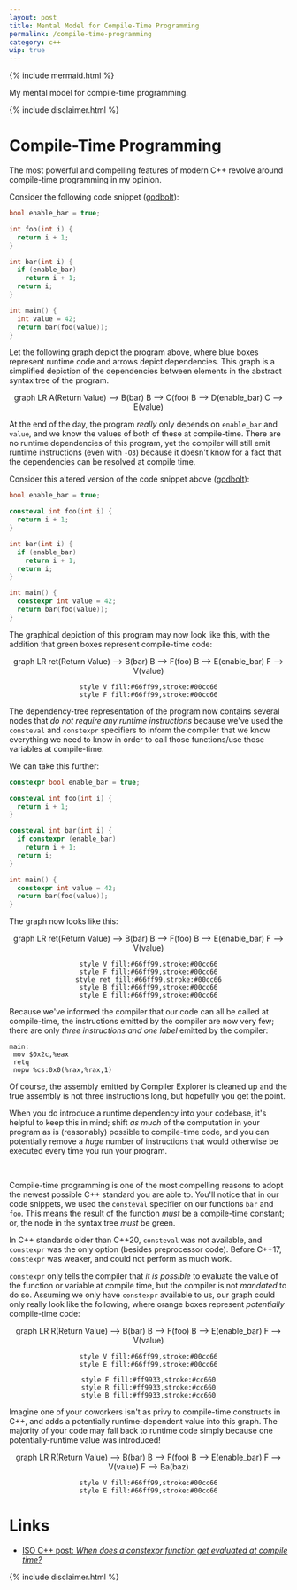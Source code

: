 ```yaml
---
layout: post
title: Mental Model for Compile-Time Programming
permalink: /compile-time-programming
category: c++
wip: true
---
```


{% include mermaid.html %}

My mental model for compile-time programming.

{% include disclaimer.html %}

# Compile-Time Programming

The most powerful and compelling features of modern C++ revolve around compile-time programming in my opinion.

Consider the following code snippet ([godbolt](https://godbolt.org/z/axj4f4Tz9)):

```cpp
bool enable_bar = true;

int foo(int i) {
  return i + 1;
}

int bar(int i) {
  if (enable_bar)
    return i + 1;
  return i;
}

int main() {
  int value = 42;
  return bar(foo(value));
}
```

Let the following graph depict the program above, where blue boxes represent runtime code and arrows depict dependencies.
This graph is a simplified depiction of the dependencies between elements in the abstract syntax tree of the program.

<center>
<div class="mermaid">
graph LR
    A(Return Value) --> B(bar)
    B --> C(foo)
    B --> D(enable_bar)
    C --> E(value)
</div>
</center>

At the end of the day, the program _really_ only depends on `enable_bar` and `value`, and we know the values of both of these at compile-time.
There are no runtime dependencies of this program, yet the compiler will still emit runtime instructions (even with `-O3`) because it doesn't know for a fact that the dependencies can be resolved at compile time.

Consider this altered version of the code snippet above ([godbolt](https://godbolt.org/z/s1Ycahn56)):

```cpp
bool enable_bar = true;

consteval int foo(int i) {
  return i + 1;
}

int bar(int i) {
  if (enable_bar)
    return i + 1;
  return i;
}

int main() {
  constexpr int value = 42;
  return bar(foo(value));
}
```

The graphical depiction of this program may now look like this, with the addition that green boxes represent compile-time code:

<center>
<div class="mermaid">
graph LR
    ret(Return Value) --> B(bar)
    B --> F(foo)
    B --> E(enable_bar)
    F --> V(value)

    style V fill:#66ff99,stroke:#00cc66
    style F fill:#66ff99,stroke:#00cc66
</div>
</center>

The dependency-tree representation of the program now contains several nodes that _do not require any runtime instructions_ because we've used the `consteval` and `constexpr` specifiers to inform the compiler that we know everything we need to know in order to call those functions/use those variables at compile-time.

We can take this further:

```cpp
constexpr bool enable_bar = true;

consteval int foo(int i) {
  return i + 1;
}

consteval int bar(int i) {
  if constexpr (enable_bar)
    return i + 1;
  return i;
}

int main() {
  constexpr int value = 42;
  return bar(foo(value));
}
```

The graph now looks like this:

<center>
<div class="mermaid">
graph LR
    ret(Return Value) --> B(bar)
    B --> F(foo)
    B --> E(enable_bar)
    F --> V(value)

    style V fill:#66ff99,stroke:#00cc66
    style F fill:#66ff99,stroke:#00cc66
    style ret fill:#66ff99,stroke:#00cc66
    style B fill:#66ff99,stroke:#00cc66
    style E fill:#66ff99,stroke:#00cc66
</div>
</center>

Because we've informed the compiler that our code can all be called at compile-time, the instructions emitted by the compiler are now very few; there are only _three instructions and one label_ emitted by the compiler:

```assembly
main:
 mov $0x2c,%eax
 retq 
 nopw %cs:0x0(%rax,%rax,1)
```

Of course, the assembly emitted by Compiler Explorer is cleaned up and the true assembly is not three instructions long, but hopefully you get the point.

When you do introduce a runtime dependency into your codebase, it's helpful to keep this in mind; shift _as much_ of the computation in your program as is (reasonably) possible to compile-time code, and you can potentially remove a _huge_ number of instructions that would otherwise be executed every time you run your program.

<br>

Compile-time programming is one of the most compelling reasons to adopt the newest possible C++ standard you are able to.
You'll notice that in our code snippets, we used the `consteval` specifier on our functions `bar` and `foo`.
This means the result of the function _must_ be a compile-time constant; or, the node in the syntax tree _must_ be green.

In C++ standards older than C++20, `consteval` was not available, and `constexpr` was the only option (besides preprocessor code).
Before C++17, `constexpr` was weaker, and could not perform as much work.

`constexpr` only tells the compiler that _it is possible_ to evaluate the value of the function or variable at compile time, but the compiler is not _mandated_ to do so.
Assuming we only have `constexpr` available to us, our graph could only really look like the following, where orange boxes represent _potentially_ compile-time code:

<center>
<div class="mermaid">
graph LR
    R(Return Value) --> B(bar)
    B --> F(foo)
    B --> E(enable_bar)
    F --> V(value)

    style V fill:#66ff99,stroke:#00cc66
    style E fill:#66ff99,stroke:#00cc66

    style F fill:#ff9933,stroke:#cc660
    style R fill:#ff9933,stroke:#cc660
    style B fill:#ff9933,stroke:#cc660
</div>
</center>

Imagine one of your coworkers isn't as privy to compile-time constructs in C++, and adds a potentially runtime-dependent value into this graph.
The majority of your code may fall back to runtime code simply because one potentially-runtime value was introduced!

<center>
<div class="mermaid">
graph LR
    R(Return Value) --> B(bar)
    B --> F(foo)
    B --> E(enable_bar)
    F --> V(value)
    F --> Ba(baz)

    style V fill:#66ff99,stroke:#00cc66
    style E fill:#66ff99,stroke:#00cc66
</div>
</center>

# Links

* [ISO C++ post: _When does a constexpr function get evaluated at compile time?_](https://isocpp.org/blog/2013/01/when-does-a-constexpr-function-get-evaluated-at-compile-time-stackoverflow)

{% include disclaimer.html %}

